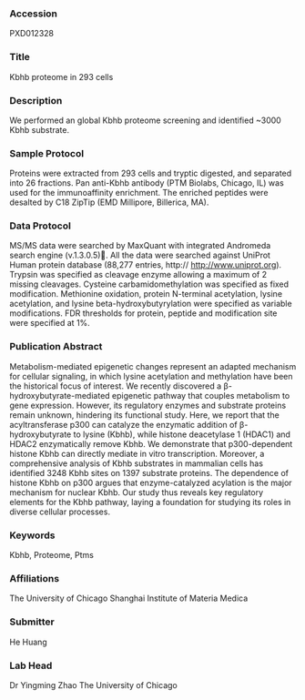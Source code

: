 ### Accession
PXD012328

### Title
Kbhb proteome in 293 cells

### Description
We performed an global Kbhb proteome screening and identified ~3000 Kbhb substrate.

### Sample Protocol
Proteins were extracted from 293 cells and tryptic digested, and separated into 26 fractions. Pan anti-Kbhb antibody (PTM Biolabs, Chicago, IL) was used for the immunoaffinity enrichment. The enriched peptides were desalted by C18 ZipTip (EMD Millipore, Billerica, MA).

### Data Protocol
MS/MS data were searched by MaxQuant with integrated Andromeda search engine (v.1.3.0.5). All the data were searched against UniProt Human protein database (88,277 entries, http:// http://www.uniprot.org). Trypsin was specified as cleavage enzyme allowing a maximum of 2 missing cleavages. Cysteine carbamidomethylation was specified as fixed modification. Methionine oxidation, protein N-terminal acetylation, lysine acetylation, and lysine beta-hydroxybutyrylation were specified as variable modifications. FDR thresholds for protein, peptide and modification site were specified at 1%.

### Publication Abstract
Metabolism-mediated epigenetic changes represent an adapted mechanism for cellular signaling, in which lysine acetylation and methylation have been the historical focus of interest. We recently discovered a &#x3b2;-hydroxybutyrate-mediated epigenetic pathway that couples metabolism to gene expression. However, its regulatory enzymes and substrate proteins remain unknown, hindering its functional study. Here, we report that the acyltransferase p300 can catalyze the enzymatic addition of &#x3b2;-hydroxybutyrate to lysine (Kbhb), while histone deacetylase 1 (HDAC1) and HDAC2 enzymatically remove Kbhb. We demonstrate that p300-dependent histone Kbhb can directly mediate in vitro transcription. Moreover, a comprehensive analysis of Kbhb substrates in mammalian cells has identified 3248 Kbhb sites on 1397 substrate proteins. The dependence of histone Kbhb on p300 argues that enzyme-catalyzed acylation is the major mechanism for nuclear Kbhb. Our study thus reveals key regulatory elements for the Kbhb pathway, laying a foundation for studying its roles in diverse cellular processes.

### Keywords
Kbhb, Proteome, Ptms

### Affiliations
The University of Chicago
Shanghai Institute of Materia Medica

### Submitter
He Huang

### Lab Head
Dr Yingming Zhao
The University of Chicago



